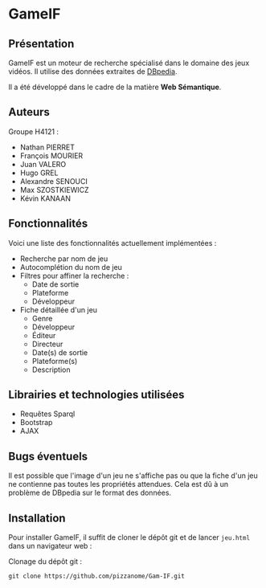 # GameIF

## Présentation

GameIF est un moteur de recherche spécialisé dans le domaine des jeux vidéos.
Il utilise des données extraites de <a href="https://www.dbpedia.org">DBpedia</a>.

Il a été développé dans le cadre de la matière **Web Sémantique**.

## Auteurs

Groupe H4121 :

- Nathan PIERRET
- François MOURIER
- Juan VALERO
- Hugo GREL
- Alexandre SENOUCI
- Max SZOSTKIEWICZ
- Kévin KANAAN

## Fonctionnalités

Voici une liste des fonctionnalités actuellement implémentées :

* Recherche par nom de jeu
* Autocomplétion du nom de jeu
* Filtres pour affiner la recherche :
    * Date de sortie
    * Plateforme
    * Développeur
* Fiche détaillée d'un jeu
    * Genre
    * Développeur
    * Éditeur
    * Directeur
    * Date(s) de sortie
    * Plateforme(s)
    * Description

## Librairies et technologies utilisées

- Requêtes Sparql
- Bootstrap
- AJAX

## Bugs éventuels

Il est possible que l'image d'un jeu ne s'affiche pas ou que la fiche d'un jeu ne contienne pas toutes les propriétés
attendues. Cela est dû à un problème de DBpedia sur le format des données.

## Installation

Pour installer GameIF, il suffit de cloner le dépôt git et de lancer `jeu.html` dans un navigateur web :

Clonage du dépôt git :

    git clone https://github.com/pizzanome/Gam-IF.git